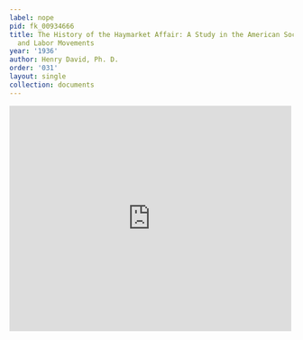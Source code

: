 ```yaml
---
label: nope
pid: fk_00934666
title: The History of the Haymarket Affair: A Study in the American Social-Revolutionary
  and Labor Movements
year: '1936'
author: Henry David, Ph. D.
order: '031'
layout: single
collection: documents
---
```

<iframe src="https://northwestern.app.box.com/embed/s/flgaafm5bgdwsux8ec7qvekjhk533ksi?sortColumn=date&view=list" width="500" height="400" frameborder="0" allowfullscreen webkitallowfullscreen msallowfullscreen></iframe>
